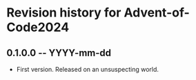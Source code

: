 # Revision history for Advent-of-Code2024

## 0.1.0.0 -- YYYY-mm-dd

* First version. Released on an unsuspecting world.
